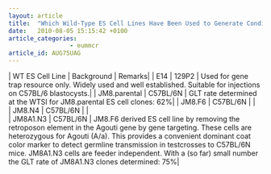 ```yaml
---
layout: article
title:  "Which Wild-Type ES Cell Lines Have Been Used to Generate Conditional Knockout Clones?"
date:   2010-08-05 15:15:42 +0100
article_categories:
                 - eummcr
article_id: AUG75UAG
---
```


| WT ES Cell Line |  Background |   Remarks| 
| E14             |  129P2      |  Used for gene trap resource only. Widely used and well established. Suitable for injections on C57BL/6 blastocysts.| 
| JM8.parental    | C57BL/6N    | GLT rate determined at the WTSI for JM8.parental ES cell clones: 62%| 
| JM8.F6          |  C57BL/6N   | |     
| JM8.N4          |  C57BL/6N   | |     
| JM8A1.N3        |  C57BL/6N   |  JM8.F6 derived ES cell line by removing the retroposon element in the Agouti gene by gene targeting. These cells are heterozygous for Agouti (A/a). This provides a convenient dominant coat color marker to detect germline transmission in testcrosses to C57BL/6N mice. JM8A1.N3 cells are feeder independent. With a (so far) small number the GLT rate of JM8A1.N3 clones determined: 75%| 